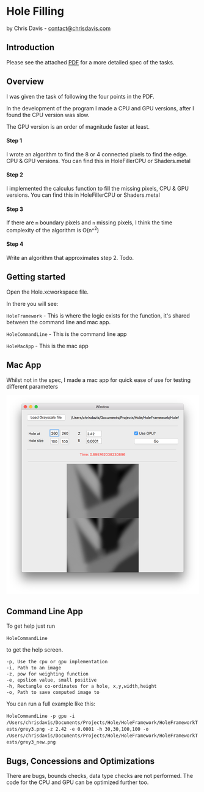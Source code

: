 # Hole Filling
by Chris Davis - contact@chrisdavis.com

## Introduction

Please see the attached [PDF](Documents/Hole_Filling_-_Interview_Exercise.pdf) for a more detailed spec of the tasks.

## Overview

I was given the task of following the four points in the PDF.

In the development of the program I made a CPU and GPU versions, after I found the CPU version was slow.

The GPU version is an order of magnitude faster at least.

#### Step 1

I wrote an algorithm to find the 8 or 4 connected pixels to find the edge. CPU & GPU versions. You can find this in HoleFillerCPU or Shaders.metal

#### Step 2

I implemented the calculus function to fill the missing pixels, CPU & GPU versions. You can find this in HoleFillerCPU or Shaders.metal

#### Step 3

If there are `m` boundary pixels and `n` missing pixels, I think the time complexity of the algorithm is O(n^<sup>2</sup>)

#### Step 4

Write an algorithm that approximates step 2. Todo.

## Getting started

Open the Hole.xcworkspace file.

In there you will see:

`HoleFramework` - This is where the logic exists for the function, it's shared between the command line and mac app.

`HoleCommandLine` - This is the command line app

`HoleMacApp` - This is the mac app

## Mac App

Whilst not in the spec, I made a mac app for quick ease of use for testing different parameters

![Mac App](Documents/macAppScreenshot.png)

## Command Line App

To get help just run

```HoleCommandLine```

to get the help screen.

```Help:
-p, Use the cpu or gpu implementation
-i, Path to an image
-z, pow for weighting function
-e, epslion value, small positive
-h, Rectangle co-ordinates for a hole, x,y,width,height
-o, Path to save computed image to
```

You can run a full example like this:

```HoleCommandLine -p gpu -i /Users/chrisdavis/Documents/Projects/Hole/HoleFramework/HoleFrameworkTests/grey3.png -z 2.42 -e 0.0001 -h 30,30,100,100 -o /Users/chrisdavis/Documents/Projects/Hole/HoleFramework/HoleFrameworkTests/grey3_new.png```

## Bugs, Concessions and Optimizations

There are bugs, bounds checks, data type checks are not performed.
The code for the CPU and GPU can be optimized further too.